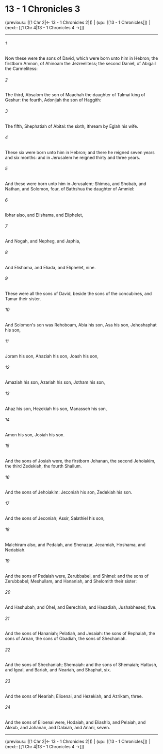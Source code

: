 # 13 - 1 Chronicles 3

(previous:: [[1 Chr 2|← 13 - 1 Chronicles 2]]) | (up:: [[13 - 1 Chronicles]]) | (next:: [[1 Chr 4|13 - 1 Chronicles 4 →]])

***


###### 1 
Now these were the sons of David, which were born unto him in Hebron; the firstborn Amnon, of Ahinoam the Jezreelitess; the second Daniel, of Abigail the Carmelitess: 

###### 2 
The third, Absalom the son of Maachah the daughter of Talmai king of Geshur: the fourth, Adonijah the son of Haggith: 

###### 3 
The fifth, Shephatiah of Abital: the sixth, Ithream by Eglah his wife. 

###### 4 
These six were born unto him in Hebron; and there he reigned seven years and six months: and in Jerusalem he reigned thirty and three years. 

###### 5 
And these were born unto him in Jerusalem; Shimea, and Shobab, and Nathan, and Solomon, four, of Bathshua the daughter of Ammiel: 

###### 6 
Ibhar also, and Elishama, and Eliphelet, 

###### 7 
And Nogah, and Nepheg, and Japhia, 

###### 8 
And Elishama, and Eliada, and Eliphelet, nine. 

###### 9 
These were all the sons of David, beside the sons of the concubines, and Tamar their sister. 

###### 10 
And Solomon's son was Rehoboam, Abia his son, Asa his son, Jehoshaphat his son, 

###### 11 
Joram his son, Ahaziah his son, Joash his son, 

###### 12 
Amaziah his son, Azariah his son, Jotham his son, 

###### 13 
Ahaz his son, Hezekiah his son, Manasseh his son, 

###### 14 
Amon his son, Josiah his son. 

###### 15 
And the sons of Josiah were, the firstborn Johanan, the second Jehoiakim, the third Zedekiah, the fourth Shallum. 

###### 16 
And the sons of Jehoiakim: Jeconiah his son, Zedekiah his son. 

###### 17 
And the sons of Jeconiah; Assir, Salathiel his son, 

###### 18 
Malchiram also, and Pedaiah, and Shenazar, Jecamiah, Hoshama, and Nedabiah. 

###### 19 
And the sons of Pedaiah were, Zerubbabel, and Shimei: and the sons of Zerubbabel; Meshullam, and Hananiah, and Shelomith their sister: 

###### 20 
And Hashubah, and Ohel, and Berechiah, and Hasadiah, Jushabhesed, five. 

###### 21 
And the sons of Hananiah; Pelatiah, and Jesaiah: the sons of Rephaiah, the sons of Arnan, the sons of Obadiah, the sons of Shechaniah. 

###### 22 
And the sons of Shechaniah; Shemaiah: and the sons of Shemaiah; Hattush, and Igeal, and Bariah, and Neariah, and Shaphat, six. 

###### 23 
And the sons of Neariah; Elioenai, and Hezekiah, and Azrikam, three. 

###### 24 
And the sons of Elioenai were, Hodaiah, and Eliashib, and Pelaiah, and Akkub, and Johanan, and Dalaiah, and Anani, seven.

***

(previous:: [[1 Chr 2|← 13 - 1 Chronicles 2]]) | (up:: [[13 - 1 Chronicles]]) | (next:: [[1 Chr 4|13 - 1 Chronicles 4 →]])
